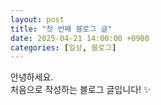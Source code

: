 ```yaml
---
layout: post
title: "첫 번째 블로그 글"
date: 2025-04-21 14:00:00 +0900
categories: [일상, 블로그]
---
```


안녕하세요.  
처음으로 작성하는 블로그 글입니다! ✨
